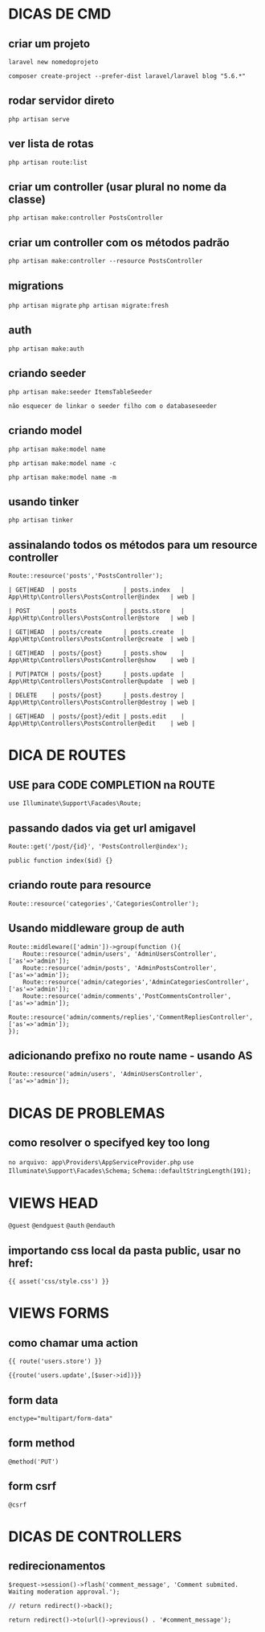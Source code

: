 # DICAS DE CMD

## criar um projeto
`laravel new nomedoprojeto`

`composer create-project --prefer-dist laravel/laravel blog "5.6.*"`

## rodar servidor direto
`php artisan serve`

## ver lista de rotas
`php artisan route:list`

## criar um controller (usar plural no nome da classe)
`php artisan make:controller PostsController`

## criar um controller com os métodos padrão
`php artisan make:controller --resource PostsController`

## migrations
`php artisan migrate`
`php artisan migrate:fresh`

## auth
`php artisan make:auth`

## criando seeder
`php artisan make:seeder ItemsTableSeeder`

`não esquecer de linkar o seeder filho com o databaseseeder`

## criando model
`php artisan make:model name`

`php artisan make:model name -c`

`php artisan make:model name -m`

## usando tinker
`php artisan tinker`

## assinalando todos os métodos para um resource controller
`Route::resource('posts','PostsController');`

    | GET|HEAD  | posts             | posts.index   | App\Http\Controllers\PostsController@index   | web |

    | POST      | posts             | posts.store   | App\Http\Controllers\PostsController@store   | web |

    | GET|HEAD  | posts/create      | posts.create  | App\Http\Controllers\PostsController@create  | web |

    | GET|HEAD  | posts/{post}      | posts.show    | App\Http\Controllers\PostsController@show    | web |

    | PUT|PATCH | posts/{post}      | posts.update  | App\Http\Controllers\PostsController@update  | web |

    | DELETE    | posts/{post}      | posts.destroy | App\Http\Controllers\PostsController@destroy | web |

    | GET|HEAD  | posts/{post}/edit | posts.edit    | App\Http\Controllers\PostsController@edit    | web |

# DICA DE ROUTES

## USE para CODE COMPLETION na ROUTE
`use Illuminate\Support\Facades\Route;`

## passando dados via get url amigavel
`Route::get('/post/{id}', 'PostsController@index');`

`public function index($id) {}`

## criando route para resource
`Route::resource('categories','CategoriesController');`

## Usando middleware group de auth
    Route::middleware(['admin'])->group(function (){
        Route::resource('admin/users', 'AdminUsersController',['as'=>'admin']);
        Route::resource('admin/posts', 'AdminPostsController',['as'=>'admin']);
        Route::resource('admin/categories','AdminCategoriesController',['as'=>'admin']);
        Route::resource('admin/comments','PostCommentsController',['as'=>'admin']);
        Route::resource('admin/comments/replies','CommentRepliesController',['as'=>'admin']);
    });

## adicionando prefixo no route name - usando AS
`Route::resource('admin/users', 'AdminUsersController',['as'=>'admin']);`

# DICAS DE PROBLEMAS

## como resolver o specifyed key too long
`no arquivo: app\Providers\AppServiceProvider.php`
`use Illuminate\Support\Facades\Schema;`
`Schema::defaultStringLength(191);`

# VIEWS HEAD
`@guest`
`@endguest`
`@auth`
`@endauth`

## importando css local da pasta public, usar no href:
`{{ asset('css/style.css') }}`

# VIEWS FORMS

## como chamar uma action
`{{ route('users.store') }}`

`{{route('users.update',[$user->id])}}`

## form data
`enctype="multipart/form-data"`

## form method
`@method('PUT')`

## form csrf
`@csrf`

# DICAS DE CONTROLLERS

## redirecionamentos
`$request->session()->flash('comment_message', 'Comment submited. Waiting moderation approval.');`

`// return redirect()->back();`

`return redirect()->to(url()->previous() . '#comment_message');`